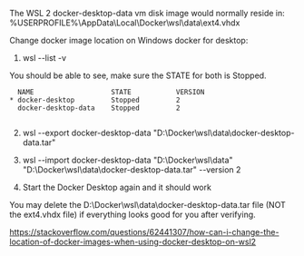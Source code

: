 The WSL 2 docker-desktop-data vm disk image would normally reside in: %USERPROFILE%\AppData\Local\Docker\wsl\data\ext4.vhdx

Change docker image location on Windows docker for desktop:

1. wsl --list -v

You should be able to see, make sure the STATE for both is Stopped.

```
  NAME                   STATE           VERSION
* docker-desktop         Stopped         2
  docker-desktop-data    Stopped         2
  
```  

2. wsl --export docker-desktop-data "D:\Docker\wsl\data\docker-desktop-data.tar"

3. wsl --import docker-desktop-data "D:\Docker\wsl\data" "D:\Docker\wsl\data\docker-desktop-data.tar" --version 2

4. Start the Docker Desktop again and it should work

You may delete the D:\Docker\wsl\data\docker-desktop-data.tar file (NOT the ext4.vhdx file) if everything looks good for you after verifying.


https://stackoverflow.com/questions/62441307/how-can-i-change-the-location-of-docker-images-when-using-docker-desktop-on-wsl2
